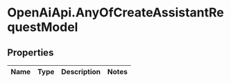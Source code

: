 # OpenAiApi.AnyOfCreateAssistantRequestModel

## Properties
Name | Type | Description | Notes
------------ | ------------- | ------------- | -------------
